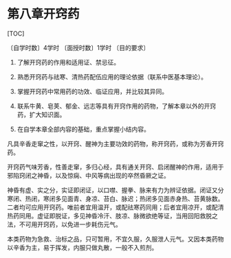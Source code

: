 # 第八章开窍药

[TOC]

〔自学时数〕4学时
〔面授时数〕1学时
〔目的要求〕

1. 了解开窍药的作用和适用证、禁忌征。
2. 熟悉开窍药与祛寒、清热药配伍应用的理论依据（联系中医基本理论）。

3. 掌握开窍药中常用药的功效、临证应用，并比较其异同。

4. 联系牛黄、皂荚、郁金、远志等具有开窍作用的药物，了解本章以外的开窍药，扩大知识面。

5. 在自学本章全部内容的基础，重点掌握小结内容。

  ​	凡具辛香走窜之性，以开窍、醒神为主要功效的药物，称开窍药，或称为芳香开窍药。

  开窍药气味芳香，性善走窜，多归心经，具有通关开窍、启闭醒神的作用，适用于邪陷窍闭之神昏，以及惊痫、中风等病出现的卒然昏厥之证。

  神昏有虚、实之分，实证即闭证，以口噤、握拳、脉来有力为辨证依据。闭证又分寒闭、热闭，寒闭多见面青、身凉、苔白、脉迟；热闭多见面赤身热、苔黄脉数。二者均可应用开窍药。唯前者宜用温开，或配祛寒药同用；后者宜用凉开，或配清热药同用。虚证即脱证，多见神昏冷汗、肢凉、脉微欲绝等证，当用回阳救脱之法，不可用开窍药，以免进一步耗伤元气。

  本类药物为急救、治标之品，只可暂用，不宜久服，久服泄人元气。又因本类药物以辛香为主，易于挥发，内服只做丸散，一般不入煎剂。
